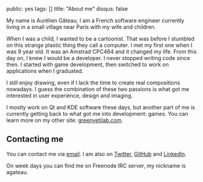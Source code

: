 public: yes
tags: []
title: "About me"
disqus: false

My name is Aurélien Gâteau, I am a French software engineer currently living in
a small village near Paris with my wife and children.

When I was a child, I wanted to be a cartoonist. That was before I stumbled on
this strange plastic thing they call a computer. I met my first one when I was
9 year old. It was an Amstrad CPC464 and it changed my life. From this day on,
I knew I would be a developer. I never stopped writing code since then.  I
started with game development, then switched to work on applications when I
graduated.

I still enjoy drawing, even if I lack the time to create real compositions
nowadays. I guess the combination of these two passions is what got me
interested in user experience, design and imaging.

I mostly work on Qt and KDE software these days, but another part of me is
currently getting back to what got me into development: games. You can learn
more on my other site: [greenyetilab.com](http://greenyetilab.com).

## Contacting me
You can contact me via [email](mailto:mail@agateau.com). I am also on
[Twitter](https://twitter.com/aureliengateau),
[GitHub](https://github.com/agateau) and
[LinkedIn](https://www.linkedin.com/pub/4/585/4b).

On week days you can find me on Freenode IRC server, my nickname is
agateau.

